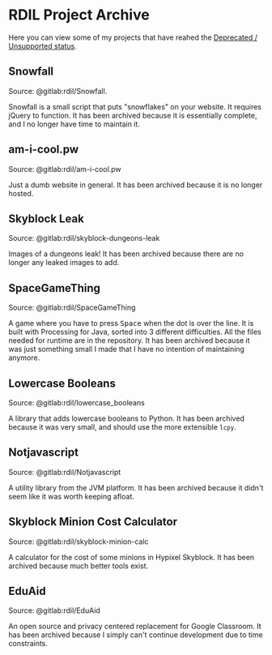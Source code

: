# RDIL Project Archive

Here you can view some of my projects that have reahed the [Deprecated / Unsupported status](./support-policy.md#deprecated-unsupported).

## Snowfall

Source: @gitlab:rdil/Snowfall.

Snowfall is a small script that puts "snowflakes" on your website.
It requires jQuery to function.
It has been archived because it is essentially complete, and I no longer have time to maintain it.

## am-i-cool.pw

Source: @gitlab:rdil/am-i-cool.pw

Just a dumb website in general.
It has been archived because it is no longer hosted.

## Skyblock Leak

Source: @gitlab:rdil/skyblock-dungeons-leak

Images of a dungeons leak!
It has been archived because there are no longer any leaked images to add.

## SpaceGameThing

Source: @gitlab:rdil/SpaceGameThing

A game where you have to press <kbd>Space</kbd> when the dot is over the line.
It is built with Processing for Java, sorted into 3 different difficulties.
All the files needed for runtime are in the repository.
It has been archived because it was just something small I made that I have no intention of maintaining anymore.

## Lowercase Booleans

Source: @gitlab:rdil/lowercase_booleans

A library that adds lowercase booleans to Python.
It has been archived because it was very small, and should use the more extensible `lcpy`.

## Notjavascript

Source: @gitlab:rdil/Notjavascript

A utility library from the JVM platform.
It has been archived because it didn't seem like it was worth keeping afloat.

## Skyblock Minion Cost Calculator

Source: @gitlab:rdil/skyblock-minion-calc

A calculator for the cost of some minions in Hypixel Skyblock.
It has been archived because much better tools exist.

## EduAid

Source: @gitlab:rdil/EduAid

An open source and privacy centered replacement for Google Classroom.
It has been archived because I simply can't continue development due to time constraints.
